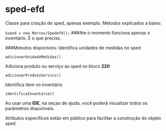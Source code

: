 # sped-efd
Classe para criação de sped, apenas exemplo. Metodos explicados a baixo:

```$sped = new Marcos/Spedefd();```
###Ate o momento funciona apenas o inventário. É o que preciso.

###Metodos disponíveis:
Identifica unidades de medidas no sped 

`adicionarUnidadeMedidas()`

Adiciona produto ou serviço ao sped no bloco **220**

 `adicionarProdutoServico()`

Identifica item no inventário

`identificaInventario()`

Ao usar uma **IDE**, na seçao de ajuda, você poderá visualizar todos os parâmetros disponíveis.

Atributos específicos estão em público para facilitar a construção do objeto sped.
